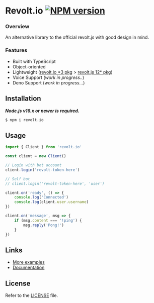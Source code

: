 Revolt.io [![NPM version](https://img.shields.io/npm/v/revolt.io.svg?style=flat-square&color=informational)](https://npmjs.com/package/revolt.io)
====


### Overview
An alternative library to the official revolt.js with good design in mind.

### Features
- Built with TypeScript
- Object-oriented
- Lightweight ([revolt.io *3 pkg](/package.json) > [revolt.js 12* pkg](https://github.com/revoltchat/revolt.js/blob/master/package.json))
- Voice Support (*work in progress..*)
- Deno Support (*work in progress...*)

## Installation
***Node.js v16.x or newer is required.***
```bash
$ npm i revolt.io
```

## Usage
```js
import { Client } from 'revolt.io'

const client = new Client()

// Login with bot account
client.login('revolt-token-here')

// Self bot
// client.login('revolt-token-here', 'user')

client.on('ready', () => {
    console.log('Connected')
    console.log(client.user.username)
})

client.on('message', msg => {
    if (msg.content === '!ping') {
        msg.reply('Pong!')
    }
})
```

## Links
- [More examples](/examples)
- [Documentation]()

## License
Refer to the [LICENSE](LICENSE) file.
